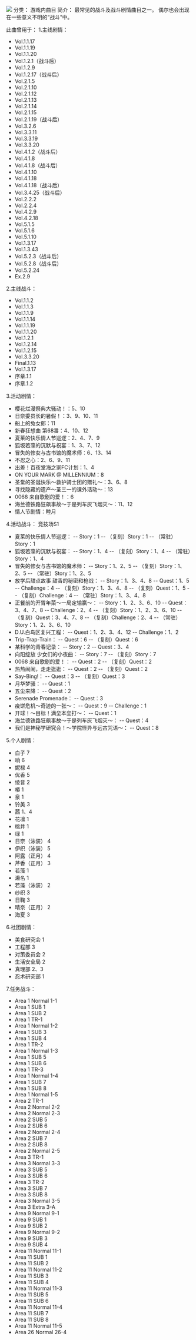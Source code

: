 ![](//static.kivo.wiki/images/music/cover/g0Jt2GCdbJjTr4xuzT2KxtgXdcjWv9ye.png)
分类： 游戏内曲目
简介：
最常见的战斗及战斗剧情曲目之一。 偶尔也会出现在一些意义不明的“战斗”中。
 
此曲曾用于：
1.主线剧情：
 - Vol.1.1.17
 - Vol.1.1.19
 - Vol.1.1.20
 - Vol.1.2.1（战斗后）
 - Vol.1.2.9
 - Vol.1.2.17（战斗后）
 - Vol.2.1.5
 - Vol.2.1.10
 - Vol.2.1.12
 - Vol.2.1.13
 - Vol.2.1.14
 - Vol.2.1.15
 - Vol.2.1.19（战斗后）
 - Vol.3.2.6
 - Vol.3.3.11
 - Vol.3.3.19
 - Vol.3.3.20
 - Vol.4.1.2（战斗后）
 - Vol.4.1.8
 - Vol.4.1.8（战斗后）
 - Vol.4.1.10
 - Vol.4.1.18
 - Vol.4.1.18（战斗后）
 - Vol.3.4.25（战斗后）
 - Vol.2.2.2
 - Vol.2.2.4
 - Vol.4.2.9
 - Vol.4.2.18
 - Vol.5.1.5
 - Vol.5.1.6
 - Vol.5.1.10
 - Vol.1.3.17
 - Vol.1.3.43
 - Vol.5.2.3（战斗后）
 - Vol.5.2.8（战斗后）
 - Vol.5.2.24
 - Ex.2.9

2.主线战斗：
 - Vol.1.1.2
 - Vol.1.1.3
 - Vol.1.1.9
 - Vol.1.1.14
 - Vol.1.1.19
 - Vol.1.1.20
 - Vol.1.2.1
 - Vol.1.2.14
 - Vol.1.2.15
 - Vol.3.3.20
 - Final.1.13
 - Vol.1.3.17
 - 序章.1.1
 - 序章.1.2

3.活动剧情：
 - 樱花烂漫祭典大骚动！：5、10
 - 日奈委员长的暑假！：3、9、10、11
 - 船上的兔女郎：11
 - 新春狂想曲 第68番：4、10、12
 - 夏莱的快乐情人节巡逻：2、4、7、9
 - 狐坂若藻的沉默与祝宴：1、3、7、12
 - 冒失的修女与古书馆的魔术师：6、13、14
 - 不忍之心：2、6、9、11
 - 出差！百夜堂海之家FC计划：1、4
 - ON YOUR MARK @ MILLENNIUM：8
 - 圣堂的圣诞快乐～救护骑士团的赠礼～：3、6、8
 - 寻找隐藏的遗产～圣三一的课外活动～：13
 - 0068 来自歌剧的爱！：6
 - 海兰德铁路狂飙事故～于是列车灰飞烟灭～：11、12
 - 情人节剧情：睦月

4.活动战斗：
竞技场S1
 - 夏莱的快乐情人节巡逻：
 -- Story：1
 -- （复刻）Story：1
 -- （常驻）Story：1
 - 狐坂若藻的沉默与祝宴：
 -- Story：1、4
 -- （复刻）Story：1、4
 -- （常驻）Story：1、4
 - 冒失的修女与古书馆的魔术师：
 -- Story：1、2、5
 -- （复刻）Story：1、2、5
 -- （常驻）Story：1、2、5
 - 放学后甜点故事 甜香的秘密和枪战：
 -- Story：1、3、4、8
 -- Quest：1、5
 -- Challenge：4
 -- （复刻）Story：1、3、4、8
 -- （复刻）Quest：1、5
 -- （复刻）Challenge：4
 -- （常驻）Story：1、3、4、8
 - 正餐前的开胃年菜～一局定输赢～：
 -- Story：1、2、3、6、10
 -- Quest：3、4、7、8
 -- Challenge：2、4
 -- （复刻）Story：1、2、3、6、10
 -- （复刻）Quest：3、4、7、8
 -- （复刻）Challenge：2、4
 -- （常驻）Story：1、2、3、6、10
 - D.U.白鸟区复兴工程：
 -- Quest：1、2、3、4、12
 -- Challenge：1、2
 - Trip-Trap-Train：
 -- Quest：6
 -- （复刻）Quest：6
 - 某科学的青春记录：
 -- Story：2
 -- Quest：3、4
 - 向阳绽放 少女们的小夜曲：
 -- Story：7
 -- （复刻）Story：7
 - 0068 来自歌剧的爱！：
 -- Quest：2
 -- （复刻）Quest：2
 - 热热闹闹，走走逛逛：
 -- Quest：2
 -- （复刻）Quest：2
 - Say-Bing!：
 -- Quest：3
 -- （复刻）Quest：3
 - 月华梦骚：
 -- Quest：1
 - 五尘来降：
 -- Quest：2
 - Serenade Promenade：
 -- Quest：3
 - 疫饼危机～奇迹的一张～：
 -- Quest：9
 -- Challenge：1
 - 开球！～目标！满垒本垒打～：
 -- Quest：1
 - 海兰德铁路狂飙事故～于是列车灰飞烟灭～：
 -- Quest：4
 - 我们是神秘学研究会！～学院怪异与远古咒语～：
 -- Quest：8

5.个人剧情：
 - 白子 7
 - 响 6
 - 妮禄 4
 - 优香 5
 - 绫音 2
 - 椿 1
 - 泉 1
 - 铃美 3
 - 茜 1、4
 - 花凛 1
 - 桃井 1
 - 绿 1
 - 日奈（泳装） 4
 - 伊织（泳装） 5
 - 阿露（正月） 4
 - 芹香（正月） 3
 - 若藻 1
 - 濑名 1
 - 若藻（泳装） 2
 - 纱织 3
 - 日鞠 3
 - 晴奈（正月） 2
 - 海夏 3

6.社团剧情：
 - 美食研究会 1
 - 工程部 3
 - 对策委员会 2
 - 生活安全局 2
 - 真理部 2、3
 - 忍术研究部 1

7.任务战斗：
 - Area 1 Normal 1-1
 - Area 1 SUB 1
 - Area 1 SUB 2
 - Area 1 TR-1
 - Area 1 Normal 1-2
 - Area 1 SUB 3
 - Area 1 SUB 4
 - Area 1 TR-2
 - Area 1 Normal 1-3
 - Area 1 SUB 5
 - Area 1 SUB 6
 - Area 1 TR-3
 - Area 1 Normal 1-4
 - Area 1 SUB 7
 - Area 1 SUB 8
 - Area 1 Normal 1-5
 - Area 2 TR-1
 - Area 2 Normal 2-2
 - Area 2 Normal 2-3
 - Area 2 SUB 5
 - Area 2 SUB 6
 - Area 2 Normal 2-4
 - Area 2 SUB 7
 - Area 2 SUB 8
 - Area 2 Normal 2-5
 - Area 3 TR-1
 - Area 3 Normal 3-3
 - Area 3 SUB 5
 - Area 3 SUB 6
 - Area 3 TR-2
 - Area 3 SUB 7
 - Area 3 SUB 8
 - Area 3 Normal 3-5
 - Area 3 Extra 3-A
 - Area 9 Normal 9-1
 - Area 9 SUB 1
 - Area 9 SUB 2
 - Area 9 Normal 9-2
 - Area 9 SUB 3
 - Area 9 SUB 4
 - Area 11 Normal 11-1
 - Area 11 SUB 1
 - Area 11 SUB 2
 - Area 11 Normal 11-2
 - Area 11 SUB 3
 - Area 11 SUB 4
 - Area 11 Normal 11-3
 - Area 11 SUB 5
 - Area 11 SUB 6
 - Area 11 Normal 11-4
 - Area 11 SUB 7
 - Area 11 SUB 8
 - Area 11 Normal 11-5
 - Area 26 Normal 26-4


